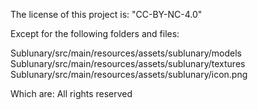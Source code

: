 The license of this project is:
"CC-BY-NC-4.0"

Except for the following folders and files:

Sublunary/src/main/resources/assets/sublunary/models
Sublunary/src/main/resources/assets/sublunary/textures
Sublunary/src/main/resources/assets/sublunary/icon.png

Which are:
All rights reserved
